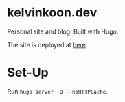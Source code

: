 # kelvinkoon.dev

Personal site and blog. Built with Hugo.

The site is deployed at [here](https://kelvinkoon.dev/).

# Set-Up

Run `hugo server -D --noHTTPCache`.
